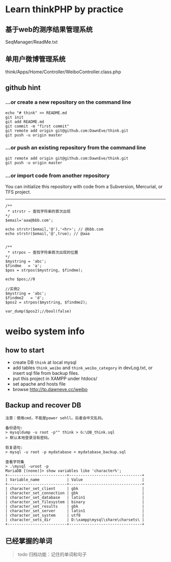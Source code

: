﻿# Learn thinkPHP by practice  


## 基于web的测序结果管理系统  

SeqManager/ReadMe.txt  




## 单用户微博管理系统  

think/Apps/Home/Controller/WeiboController.class.php  




## github hint  

### …or create a new repository on the command line
```
echo "# think" >> README.md
git init
git add README.md
git commit -m "first commit"
git remote add origin git@github.com:DawnEve/think.git
git push -u origin master
```

### …or push an existing repository from the command line
```
git remote add origin git@github.com:DawnEve/think.git
git push -u origin master
```

### …or import code from another repository

You can initialize this repository with code from a Subversion, Mercurial, or TFS project.




---

```
/**
 * strstr — 查找字符串的首次出现
*/
$email='aaa@bbb.com';

echo strstr($email,'@'),'<hr>'; // @bbb.com
echo strstr($email,'@',true); // @aaa


/**
 * strpos — 查找字符串首次出现的位置
*/
$mystring = 'abc';
$findme   = 'a';
$pos = strpos($mystring, $findme);

echo $pos;//0

//实例2
$mystring = 'abc';
$findme2   = 'd';
$pos2 = strpos($mystring, $findme2);

var_dump($pos2);//bool(false)

```





# weibo system info

## how to start

- create DB `think` at local mysql
- add tables `think_weibo` and `think_weibo_category` in devLog.txt, or insert sql file from backup files.
- put this project in XAMPP under htdocs/
- set apache and hosts file
- browse http://tp.dawneve.cc/weibo


## Backup and recover DB

```
注意：使用cmd，不能是power sehll。后者会中文乱码。

备份语句:
> mysqldump -u root -p"" think > G:\DB_think.sql
> 默认本地登录没有密码。

恢复语句:
> mysql -u root -p mydatabase < mydatabase_backup.sql
```


```
查看字符集
> .\mysql -uroot -p
MariaDB [(none)]> show variables like 'character%';
+--------------------------+--------------------------------+
| Variable_name            | Value                          |
+--------------------------+--------------------------------+
| character_set_client     | gbk                            |
| character_set_connection | gbk                            |
| character_set_database   | latin1                         |
| character_set_filesystem | binary                         |
| character_set_results    | gbk                            |
| character_set_server     | latin1                         |
| character_set_system     | utf8                           |
| character_sets_dir       | D:\xampp\mysql\share\charsets\ |
+--------------------------+--------------------------------+
```

## 已经掌握的单词

> todo 归档功能：记住的单词和句子

